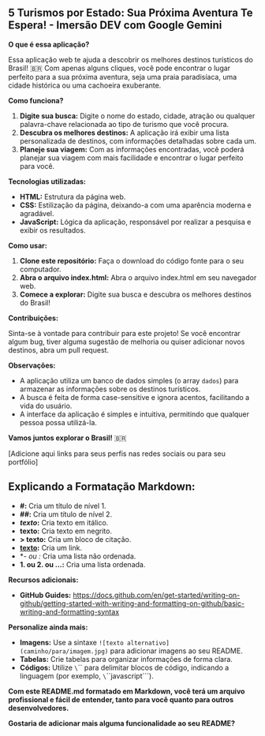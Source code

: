 ## 5 Turismos por Estado: Sua Próxima Aventura Te Espera! - Imersão DEV com Google Gemini

**O que é essa aplicação?**

Essa aplicação web te ajuda a descobrir os melhores destinos turísticos do Brasil! 🇧🇷 Com apenas alguns cliques, você pode encontrar o lugar perfeito para a sua próxima aventura, seja uma praia paradisíaca, uma cidade histórica ou uma cachoeira exuberante.

**Como funciona?**

1. **Digite sua busca:** Digite o nome do estado, cidade, atração ou qualquer palavra-chave relacionada ao tipo de turismo que você procura.
2. **Descubra os melhores destinos:** A aplicação irá exibir uma lista personalizada de destinos, com informações detalhadas sobre cada um.
3. **Planeje sua viagem:** Com as informações encontradas, você poderá planejar sua viagem com mais facilidade e encontrar o lugar perfeito para você.

**Tecnologias utilizadas:**

* **HTML:** Estrutura da página web.
* **CSS:** Estilização da página, deixando-a com uma aparência moderna e agradável.
* **JavaScript:** Lógica da aplicação, responsável por realizar a pesquisa e exibir os resultados.

**Como usar:**

1. **Clone este repositório:** Faça o download do código fonte para o seu computador.
2. **Abra o arquivo index.html:** Abra o arquivo index.html em seu navegador web.
3. **Comece a explorar:** Digite sua busca e descubra os melhores destinos do Brasil!

**Contribuições:**

Sinta-se à vontade para contribuir para este projeto! Se você encontrar algum bug, tiver alguma sugestão de melhoria ou quiser adicionar novos destinos, abra um pull request.

**Observações:**

* A aplicação utiliza um banco de dados simples (o array `dados`) para armazenar as informações sobre os destinos turísticos.
* A busca é feita de forma case-sensitive e ignora acentos, facilitando a vida do usuário.
* A interface da aplicação é simples e intuitiva, permitindo que qualquer pessoa possa utilizá-la.

**Vamos juntos explorar o Brasil!** 🇧🇷

[Adicione aqui links para seus perfis nas redes sociais ou para seu portfólio]

## **Explicando a Formatação Markdown:**

* **#:** Cria um título de nível 1.
* **##:** Cria um título de nível 2.
* ***texto*:** Cria texto em itálico.
* ****texto**:** Cria texto em negrito.
* **> texto:** Cria um bloco de citação.
* **[texto](link):** Cria um link.
* **- ou *:** Cria uma lista não ordenada.
* **1. ou 2. ou ...:** Cria uma lista ordenada.

**Recursos adicionais:**

* **GitHub Guides:** https://docs.github.com/en/get-started/writing-on-github/getting-started-with-writing-and-formatting-on-github/basic-writing-and-formatting-syntax

**Personalize ainda mais:**

* **Imagens:** Use a sintaxe `![texto alternativo](caminho/para/imagem.jpg)` para adicionar imagens ao seu README.
* **Tabelas:** Crie tabelas para organizar informações de forma clara.
* **Códigos:** Utilize `\`\`\` para delimitar blocos de código, indicando a linguagem (por exemplo, `\`\`\`javascript\`\`\`).

**Com este README.md formatado em Markdown, você terá um arquivo profissional e fácil de entender, tanto para você quanto para outros desenvolvedores.**

**Gostaria de adicionar mais alguma funcionalidade ao seu README?**
